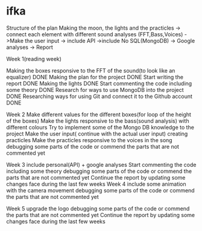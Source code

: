 # ifka


Structure of the plan 
Making the moon, the lights and the practicles
-> connect each element with different sound analyses (FFT,Bass,Voices)
->Make the user input
-> include API
->include No SQL(MongoDB)
-> Google analyses
-> Report


Week 1(reading week)

Making the boxes responsive to the FFT  of the sound(to look like an equalizer) DONE
Making the plan for the project DONE
Start writing the report DONE
Making the lights DONE
Start commenting the code including some theory  DONE
Research for ways to use MongoDB into the project DONE
Researching ways for using Git and connect it to the Github account  DONE


Week 2 
Make different values for the different boxes(for loop of the height of the boxes)
Make the lights responsive to the bass(sound analysis) with different colours 
Try to implement some of the Mongo DB knowledge to the project 
Make the user input( continue with the actual user input)
creating practicles 
Make the practicles responsive to the voices in the song
debugging some parts of the code or commend the parts that are not commented yet 

Week 3 
include personal(API) + google analyses 
Start commenting the code including some theory 
debugging some parts of the code or commend the parts that are not commented yet 
Continue the report by updating some changes face during the last few weeks 
Week 4
include some animation with the camera movement
debugging some parts of the code or commend the parts that are not commented yet 

Week 5
upgrade the logo 
debugging some parts of the code or commend the parts that are not commented yet 
Continue the report by updating some changes face during the last few weeks 
